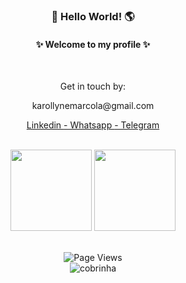 <h3 align="center"> 👋 Hello World! 🌎 </h3>

<h4 align="center"> ✨ Welcome to my profile ✨ </h4>
</br>
<div align="center">
 <p> Get in touch by: </p>
 <p>karollynemarcola@gmail.com </p>
 <a href= "https://www.linkedin.com/in/karollyne-marcola-a93472195/" target="_blank"> Linkedin </a>
 <a href="https://api.whatsapp.com/send?phone=5544991536881/" target="_blank"> -  Whatsapp </a>
 <a href="https://t.me/Karollyne_Marcola" target="_blank"> - Telegram </a>
</div>
</br>
<p align="center"> 
<img height="130px" src="https://github-readme-stats.vercel.app/api?username=marcollyne&hide_title=true&hide_border=true&show_icons=true&include_all_commits=true&count_private=true&line_height=21&text_color=000&icon_color=000&bg_color=0,ea6161,ffc64d,fffc4d,52fa5a&theme=graywhite">
 
<img height="130px" src="https://github-readme-stats.vercel.app/api/top-langs/?username=marcollyne&hide_title=false&hide_border=true&layout=compact&langs_count=8&text_color=ffffff&icon_color=ffffff_color=0,&theme=cobalt">
</p>
 
</br>

<div align="center">
<img src="https://api.visitorbadge.io/api/visitors?path=marcollyne%2Fmarcollyne&amp;label=VISITORS&amp;labelColor=%231a1b27&amp;countColor=%231a1b27&style=flat" alt="Page Views">
</div> 

<div align="center">
<img src="https://github.com/marcollyne/marcollyne/blob/output/github-contribution-grid-snake.svg" alt="cobrinha" /> 
</div>

</div>

